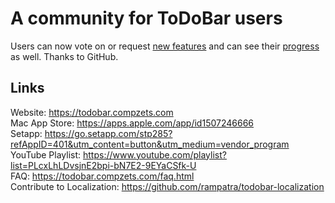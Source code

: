 # A community for ToDoBar users

Users can now vote on or request [new features](https://github.com/rampatra/todobar-community/discussions/categories/ideas) and can see their [progress](https://github.com/users/rampatra/projects/2/views/1) as well. Thanks to GitHub.

## Links

Website: https://todobar.compzets.com  
Mac App Store: https://apps.apple.com/app/id1507246666  
Setapp: https://go.setapp.com/stp285?refAppID=401&utm_content=button&utm_medium=vendor_program  
YouTube Playlist: https://www.youtube.com/playlist?list=PLcxLhLDvsjnE2bpi-bN7E2-9EYaCSfk-U  
FAQ: https://todobar.compzets.com/faq.html  
Contribute to Localization: https://github.com/rampatra/todobar-localization

